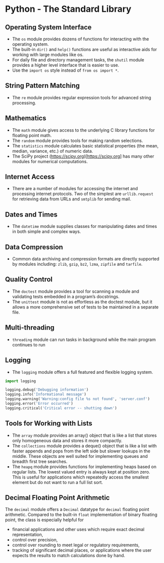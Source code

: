# Python - The Standard Library

## Operating System Interface
- The `os` module provides dozens of functions for interacting with the operating system.
- The built-in `dir()` and `help()` functions are useful as interactive aids for working with large modules like os.
- For daily file and directory management tasks, the `shutil` module provides a higher level interface that is easier to use.
- Use the `import os` style instead of `from os import *`.

## String Pattern Matching
- The `re` module provides regular expression tools for advanced string processing.

## Mathematics
- The `math` module gives access to the underlying C library functions for floating point math.
- The `random` module provides tools for making random selections.
- The `statistics` module calculates basic statistical properties (the mean, median, variance, etc.) of numeric data.
- The SciPy project (https://scipy.org)[https://scipy.org] has many other modules for numerical computations.

## Internet Access
- There are a number of modules for accessing the internet and processing internet protocols. Two of the simplest are `urllib.request` for retrieving data from URLs and `smtplib` for sending mail.

## Dates and Times
- The `datetime` module supplies classes for manipulating dates and times in both simple and complex ways.

## Data Compression
- Common data archiving and compression formats are directly supported by modules including: `zlib`, `gzip`, `bz2`, `lzma`, `zipfile` and `tarfile`.

## Quality Control
- The `doctest` module provides a tool for scanning a module and validating tests embedded in a program’s docstrings.
- The `unittest` module is not as effortless as the doctest module, but it allows a more comprehensive set of tests to be maintained in a separate file.

## Multi-threading
- `threading` module can run tasks in background while the main program continues to run

## Logging
- The `logging` module offers a full featured and flexible logging system.
```python
import logging

logging.debug('Debugging information')
logging.info('Informational message')
logging.warning('Warning:config file %s not found', 'server.conf')
logging.error('Error occurred')
logging.critical('Critical error -- shutting down')
```

## Tools for Working with Lists
- The `array` module provides an array() object that is like a list that stores only homogeneous data and stores it more compactly.
- The `collections` module provides a deque() object that is like a list with faster appends and pops from the left side but slower lookups in the middle. These objects are well suited for implementing queues and breadth first tree searches.
- The `heapq` module provides functions for implementing heaps based on regular lists. The lowest valued entry is always kept at position zero. This is useful for applications which repeatedly access the smallest element but do not want to run a full list sort.

## Decimal Floating Point Arithmetic
The `decimal` module offers a `Decimal` datatype for `decimal` floating point arithmetic. Compared to the built-in `float` implementation of binary floating point, the class is especially helpful for

- financial applications and other uses which require exact decimal representation,
- control over precision,
- control over rounding to meet legal or regulatory requirements,
- tracking of significant decimal places, or applications where the user expects the results to match calculations done by hand.